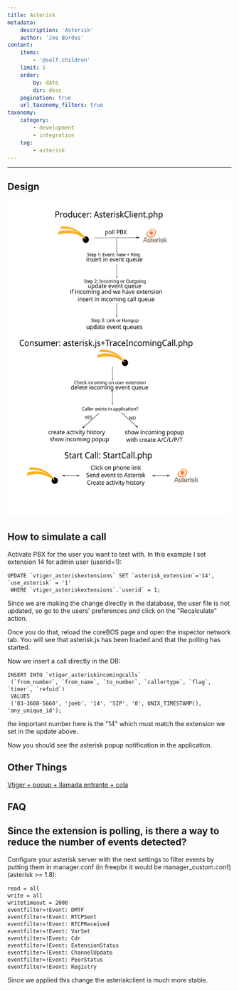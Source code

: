 ```yaml
---
title: Asterisk
metadata:
    description: 'Asterisk'
    author: 'Joe Bordes'
content:
    items:
        - '@self.children'
    limit: 5
    order:
        by: date
        dir: desc
    pagination: true
    url_taxonomy_filters: true
taxonomy:
    category:
        - development
        - integration
    tag:
        - asterisk
---
```

---

Design
------

![](corebosasterisk.svg)

How to simulate a call
----------------------

Activate PBX for the user you want to test with. In this example I set
extension 14 for admin user (userid=1):

    UPDATE `vtiger_asteriskextensions` SET `asterisk_extension`='14', `use_asterisk` = '1'
     WHERE `vtiger_asteriskextensions`.`userid` = 1;

Since we are making the change directly in the database, the user file
is not updated, so go to the users' preferences and click on the
"Recalculate" action.

Once you do that, reload the coreBOS page and open the inspector network
tab. You will see that asterisk.js has been loaded and that the polling
has started.

Now we insert a call directly in the DB:

    INSERT INTO `vtiger_asteriskincomingcalls`
     (`from_number`, `from_name`, `to_number`, `callertype`, `flag`, `timer`, `refuid`)
     VALUES
     ('03-3608-5660', 'joeb', '14', 'SIP', '0', UNIX_TIMESTAMP(), 'any_unique_id');

the important number here is the "14" which must match the extension we
set in the update above.

Now you should see the asterisk popup notification in the application.

Other Things
------------

[Vtiger + popup + llamada entrante + cola](http://localhost/coreBOSDocumentation/developer-guide/development%20framework/llamadaentrantecola)

FAQ
---

<div class="notices blue"><h2>Since the extension is polling, is there a way to reduce the number of events detected?</h2></div>

Configure your asterisk server with the next settings to filter
events by putting them in manager.conf (in freepbx it would be
manager\_custom.conf) (asterisk &gt;= 1.8):

    read = all
    write = all
    writetimeout = 2000
    eventfilter=!Event: DMTF
    eventfilter=!Event: RTCPSent
    eventfilter=!Event: RTCPReceived
    eventfilter=!Event: VarSet
    eventfilter=!Event: Cdr
    eventfilter=!Event: ExtensionStatus
    eventfilter=!Event: ChannelUpdate
    eventfilter=!Event: PeerStatus
    eventfilter=!Event: Registry

Since we applied this change the asteriskclient is much more stable.
